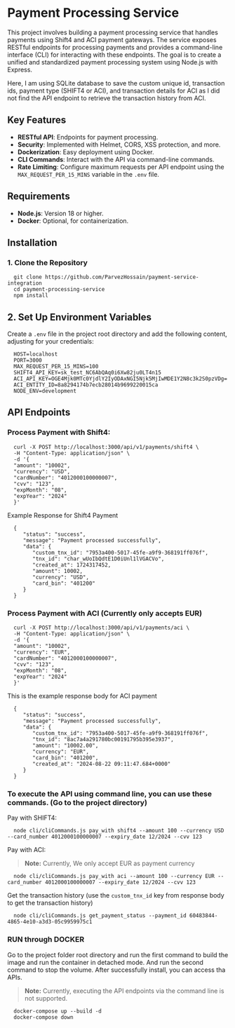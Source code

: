 # Payment Processing Service

This project involves building a payment processing service that handles payments using Shift4 and ACI payment gateways. The service exposes RESTful endpoints for processing payments and provides a command-line interface (CLI) for interacting with these endpoints. The goal is to create a unified and standardized payment processing system using Node.js with Express.


Here, I am using SQLite database to save the custom unique id, transaction ids, payment type (SHIFT4 or ACI), and transaction details for ACI as I did not find the API endpoint to retrieve the transaction history from ACI.

## Key Features
- **RESTful API**: Endpoints for payment processing.
- **Security**: Implemented with Helmet, CORS, XSS protection, and more.
- **Dockerization**: Easy deployment using Docker.
- **CLI Commands**: Interact with the API via command-line commands.
- **Rate Limiting**: Configure maximum requests per API endpoint using the `MAX_REQUEST_PER_15_MINS` variable in the `.env` file.

## Requirements
- **Node.js**: Version 18 or higher.
- **Docker**: Optional, for containerization.

## Installation

### 1. Clone the Repository

      git clone https://github.com/ParvezHossain/payment-service-integration
      cd payment-processing-service
      npm install

## 2. Set Up Environment Variables

Create a `.env` file in the project root directory and add the following content, adjusting for your credentials:

      HOST=localhost 
      PORT=3000
      MAX_REQUEST_PER_15_MINS=100
      SHIFT4_API_KEY=sk_test_NC6AbQAq0i6Xw82ju0LT4n15
      ACI_API_KEY=OGE4Mjk0MTc0YjdlY2IyODAxNGI5Njk5MjIwMDE1Y2N8c3k2S0pzVDg=
      ACI_ENTITY_ID=8a8294174b7ecb28014b9699220015ca
      NODE_ENV=development


## API Endpoints

### Process Payment with Shift4: 
      
      curl -X POST http://localhost:3000/api/v1/payments/shift4 \
      -H "Content-Type: application/json" \
      -d '{
      "amount": "10002",
      "currency": "USD",
      "cardNumber": "4012000100000007", 
      "cvv": "123",
      "expMonth": "08",
      "expYear": "2024"
      }'


Example Response for Shift4 Payment

      {
         "status": "success",
         "message": "Payment processed successfully",
         "data": {
            "custom_tnx_id": "7953a400-5017-45fe-a9f9-368191ff076f",
            "tnx_id": "char_wUoIbQdtE1D0iUnl1lVGACVo",
            "created_at": 1724317452,
            "amount": 10002,
            "currency": "USD",
            "card_bin": "401200"
         }
      }


### Process Payment with ACI (Currently only accepts EUR)

      curl -X POST http://localhost:3000/api/v1/payments/aci \
      -H "Content-Type: application/json" \
      -d '{
      "amount": "10002",
      "currency": "EUR",
      "cardNumber": "4012000100000007", 
      "cvv": "123",
      "expMonth": "08",
      "expYear": "2024"
      }'

This is the example response body for ACI payment

      {
         "status": "success",
         "message": "Payment processed successfully",
         "data": {
            "custom_tnx_id": "7953a400-5017-45fe-a9f9-368191ff076f",
            "tnx_id": "8ac7a4a291780bc00191795b395e3937",
            "amount": "10002.00",
            "currency": "EUR",
            "card_bin": "401200",
            "created_at": "2024-08-22 09:11:47.684+0000"
         }
      }

### To execute the API using command line, you can use these commands. (Go to the project directory)

Pay with SHIFT4:

      node cli/cliCommands.js pay_with shift4 --amount 100 --currency USD --card_number 4012000100000007 --expiry_date 12/2024 --cvv 123

Pay with ACI: 
> **Note:** Currently, We only accept EUR as payment currency


      node cli/cliCommands.js pay_with aci --amount 100 --currency EUR --card_number 4012000100000007 --expiry_date 12/2024 --cvv 123

Get the transaction history (use the `custom_tnx_id` key from response body to get the transaction history)

      node cli/cliCommands.js get_payment_status --payment_id 60483844-4865-4e10-a3d3-05c9959975c1


### RUN through DOCKER

Go to the project folder root directory and run the first command to build the image and run the container in detached mode. And run the second command to stop the volume. After successfully install, you can access tha APIs. 

> **Note:** Currently, executing the API endpoints via the command line is not supported.

      docker-compose up --build -d
      docker-compose down
